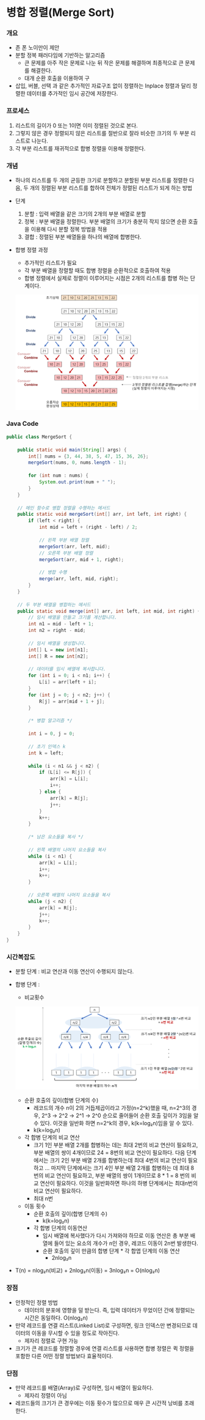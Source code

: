 # 병합 정렬(Merge Sort)

### 개요

- 존 폰 노이만이 제안
- 분할 정복 패러다임에 기반하는 알고리즘
    - 큰 문제를 아주 작은 문제로 나눈 뒤 작은 문제를 해결하며 최종적으로 큰 문제를 해결한다.
    - 대개 순환 호출을 이용하여 구
- 삽입, 버블, 선택 과 같은 추가적인 자료구조 없이 정렬하는 Inplace 정렬과 달리 정렬한 데이터를 추가적인 임시 공간에 저장한다.

### 프로세스

1. 리스트의 길이가 0 또는 1이면 이미 정렬된 것으로 본다.
2. 그렇지 않은 경우 정렬되지 않은 리스트를 절반으로 잘라 비슷한 크기의 두 부분 리스트로 나눈다.
3. 각 부분 리스트를 재귀적으로 합병 정렬을 이용해 정렬한다.

### 개념

- 하나의 리스트를 두 개의 균등한 크기로 분할하고 분할된 부분 리스트를 정렬한 다음, 두 개의 정렬된 부분 리스트를 합하여 전체가 정렬된 리스트가 되게 하는 방법
- 단계
    1. 분할 : 입력 배열을 같은 크기의 2개의 부분 배열로 분할
    2. 정복 : 부분 배열을 정렬한다. 부분 배열의 크기가 충분히 작지 않으면 순환 호출을 이용해 다시 분할 정복 방법을 적용
    3. 결합 : 정렬된 부분 배열들을 하나의 배열에 합병한다.
- 합병 정렬 과정
    - 추가적인 리스트가 필요
    - 각 부분 배열을 정렬할 때도 합병 정렬을 순환적으로 호출하여 적용
    - 합병 정렬에서 실제로 정렬이 이루어지는 시점은 2개의 리스트를 합병 하는 단계이다.

  ![image.png](./img/mergesort_image1.png)


### Java Code

```java
public class MergeSort {

    public static void main(String[] args) {
        int[] nums = {3, 44, 38, 5, 47, 15, 36, 26};
        mergeSort(nums, 0, nums.length - 1);

        for (int num : nums) {
            System.out.print(num + " ");
        }
    }

    // 메인 함수로 병합 정렬을 수행하는 메서드
    public static void mergeSort(int[] arr, int left, int right) {
        if (left < right) {
            int mid = left + (right - left) / 2;

            // 왼쪽 부분 배열 정렬
            mergeSort(arr, left, mid);
            // 오른쪽 부분 배열 정렬
            mergeSort(arr, mid + 1, right);

            // 병합 수행
            merge(arr, left, mid, right);
        }
    }

    // 두 부분 배열을 병합하는 메서드
    public static void merge(int[] arr, int left, int mid, int right) {
        // 임시 배열을 만들고 크기를 계산합니다.
        int n1 = mid - left + 1;
        int n2 = right - mid;

        // 임시 배열을 생성합니다.
        int[] L = new int[n1];
        int[] R = new int[n2];

        // 데이터를 임시 배열에 복사합니다.
        for (int i = 0; i < n1; i++) {
            L[i] = arr[left + i];
        }
        for (int j = 0; j < n2; j++) {
            R[j] = arr[mid + 1 + j];
        }

        /* 병합 알고리즘 */

        int i = 0, j = 0;

        // 초기 인덱스 k
        int k = left;

        while (i < n1 && j < n2) {
            if (L[i] <= R[j]) {
                arr[k] = L[i];
                i++;
            } else {
                arr[k] = R[j];
                j++;
            }
            k++;
        }

        /* 남은 요소들을 복사 */

        // 왼쪽 배열의 나머지 요소들을 복사
        while (i < n1) {
            arr[k] = L[i];
            i++;
            k++;
        }

        // 오른쪽 배열의 나머지 요소들을 복사
        while (j < n2) {
            arr[k] = R[j];
            j++;
            k++;
        }
    }
}
```

### 시간복잡도

- 분할 단계 : 비교 연산과 이동 연산이 수행되지 않는다.
- 합병 단계 :
    - 비교횟수

  ![image.png](./img/mergesort_image2.png)

    - 순환 호출의 깊이(합병 단계의 수)
        - 레코드의 개수 n이 2의 거듭제곱이라고 가정(n=2^k)했을 때, n=2^3의 경우, 2^3 → 2^2 → 2^1 → 2^0 순으로 줄어들어 순환 호출 깊이가 3임을 알 수 있다. 이것을 일반화 하면 n=2^k의 경우, k(k=log₂n)임을 알 수 있다.
        - k(k=log₂n)
    - 각 합병 단계의 비교 연산
        - 크기 1인 부분 배열 2개를 합병하는 데는 최대 2번의 비교 연산이 필요하고, 부분 배열의 쌍이 4개이므로 24 = 8번의 비교 연산이 필요하다. 다음 단계에서는 크기 2인 부분 배열 2개를 합병하는데 최대 4번의 비교 연산이 필요하고 … 마지막 단계에서는 크기 4인 부분 배열 2개를 합병하는 데 최대 8번의 비교 연산이 필요하고, 부분 배열의 쌍이 1개이므로 8 * 1 = 8 번의 비교 연산이 필요하다. 이것을 일반화하면 하나의 하병 단계에서는 최대n번의 비교 연산이 필요하다.
        - 최대 n번
    - 이동 횟수
        - 순환 호출의 깊이(합병 단계의 수)
            - k(k=log₂n)
        - 각 합병 단계의 이동연산
            - 임시 배열에 복사했다가 다시 가져와야 하므로 이동 연산은 총 부분 배열에 들어 있는 요소의 개수가 n인 경우, 레코드 이동이 2n번 발생한다.
            - 순환 호출의 깊이 만큼의 합병 단계 * 각 합엽 단계의 이동 연산
                - 2nlog₂n
- T(n) = nlog₂n(비교) + 2nlog₂n(이동) = 3nlog₂n = O(nlog₂n)

### 장점

- 안정적인 정렬 방법
    - 데이터의 분포에 영향을 덜 받는다. 즉, 입력 데이터가 무었이던 간에 정렬되는 시간은 동일하다. O(nlog₂n)
- 만약 레코드를 연결 리스트(Linked List)로 구성하면, 링크 인덱스만 변경되므로 데이터의 이동을 무시할 수 있을 정도로 작아진다.
    - 제자리 정렬로 구현 가능
- 크기가 큰 레코드를 정렬할 경우에 연결 리스트를 사용하면 합병 정렬은 퀵 정렬을 포함한 다른 어떤 정렬 방법보다 효율적이다.

### 단점

- 만약 레코드를 배열(Array)로 구성하면, 임시 배열이 필요하다.
    - 제자리 정렬이 아님
- 레코드들의 크기가 큰 경우에는 이동 횟수가 많으므로 매우 큰 시간적 낭비를 초래한다.
